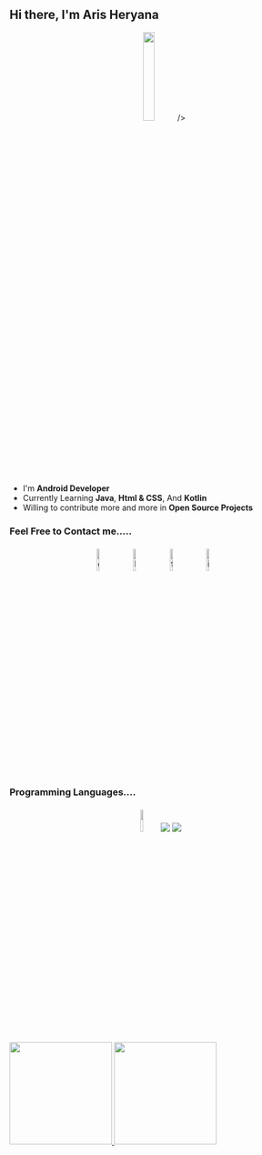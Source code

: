 ## Hi there, I'm Aris Heryana

<p align="center">
<img width="20%" <img src="https://img.icons8.com/clouds/100/000000/android-os.png"/>/>
</p>


- I'm **Android Developer**
- Currently Learning **Java**, **Html & CSS**, And **Kotlin**
- Willing to contribute more and more in **Open Source Projects**


### Feel Free to Contact me.....

<p align="center">
	<a href="https://github.com/aristestpen"><img alt="github" width="10%" style="padding:5px" src="https://img.icons8.com/clouds/100/000000/github.png"/></a>
	<a href="https://www.linkedin.com/in/aris-heryana-ba6429197//"><img alt="linkedin" width="10%" style="padding:5px" src="https://img.icons8.com/clouds/100/000000/linkedin.png"/></a>
	<a href="https://www.facebook.com/profile.php?id=100004610929188"><img alt="facebook" width="10%" style="padding:5px" src="https://img.icons8.com/clouds/100/000000/facebook-new.png"/></a>
	<a href="https://www.instagram.com/aristestpen/"><img alt="instagram" width="10%" style="padding:5px" src="https://img.icons8.com/clouds/100/000000/instagram.png"/></a>
</p>

### Programming Languages....

<p align="center">
	<img width="10%" style="padding:5px" src="https://img.icons8.com/color/144/000000/java-coffee-cup-logo.png"/>
  <img src="https://img.icons8.com/color/144/000000/kotlin.png"/>
  <img src="https://img.icons8.com/color/144/000000/firebase.png"/>
</p>

<p align="left">
<a href="https://github.com/aristestpen">
  <img height="180em" src="https://github-readme-stats-eight-theta.vercel.app/api?username=aristestpen&show_icons=true&theme=algolia&include_all_commits=true&count_private=true"/>
  <img height="180em" src="https://github-readme-stats-eight-theta.vercel.app/api/top-langs/?username=aristestpen&layout=compact&langs_count=8&theme=algolia"/>
</a>
</p>






